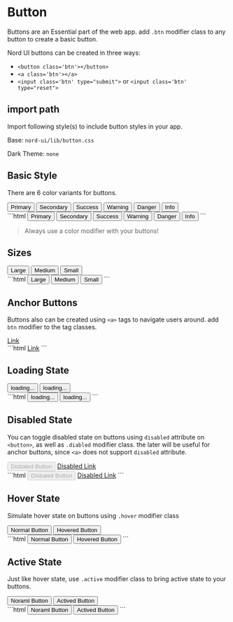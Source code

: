 # Button


Buttons are an Essential part of the web app. add `.btn` modifier class to any button to create a basic button.

Nord UI buttons can be created in three ways:
- `<button class='btn'></button>`
- `<a class='btn'></a>`
- `<input class='btn' type="submit">` or `<input class='btn' type="reset">`
## import path
Import following style(s) to include button styles in your app.

Base: `nord-ui/lib/button.css`

Dark Theme: `none`

## Basic Style

There are 6 color variants for buttons.

<div class='code-example'>
	<div class='preview'>
		<button class='btn primary'>Primary</button>
		<button class='btn secondary'>Secondary</button>
		<button class='btn success'>Success</button>
		<button class='btn warning'>Warning</button>
		<button class='btn danger'>Danger</button>
		<button class='btn info'>Info</button>
	</div>
	<div class='source'>
```html
<button class='btn primary'>Primary</button>
<button class='btn secondary'>Secondary</button>
<button class='btn success'>Success</button>
<button class='btn warning'>Warning</button>
<button class='btn danger'>Danger</button>
<button class='btn info'>Info</button>
```
	</div>
</div>

> Always use a color modifier with your buttons!

## Sizes

<div class='code-example'>
	<div class='preview'>
		<button class='btn primary large'>Large</button>
		<button class='btn primary'>Medium</button>
		<button class='btn primary small'>Small</button>
	</div>
	<div class='source'>
```html
<button class='btn primary large'>Large</button>
<button class='btn primary'>Medium</button>
<button class='btn primary small'>Small</button>
```
	</div>
</div>

## Anchor Buttons
Buttons also can be created using `<a>` tags to navigate users around. add `btn` modifier to the tag classes.

<div class='code-example'>
	<div class='preview'>
		<a href="https://somewhere.com" class='btn info'>Link</a>
	</div>
	<div class='source'>
```html
<a href="https://somewhere.com" class='btn info'>Link</a>
```
	</div>
</div>


## Loading State

<div class='code-example'>
	<div class='preview'>
		<button class='btn primary loading'>loading...</button>
		<button class='btn secondary loading'>loading...</button>
	</div>
	<div class='source'>
```html
<button class='btn primary loading'>loading...</button>
<button class='btn secondary loading'>loading...</button>
```
	</div>
</div>

## Disabled State

You can toggle disabled state on buttons using `disabled` attribute on `<button>`, as well as `.diabled` modifier class. the later will be useful for anchor buttons, since `<a>` does not support `disabled` attribute.
<div class='code-example'>
	<div class='preview'>
		<button class='btn primary' disabled>Disbaled Button</button>
		<a href="https://somewhere.com" class='btn secondary disabled'>Disabled Link</a>
	</div>
	<div class='source'>
```html
<button class='btn primary' disabled>Disbaled Button</button>
<a href="https://somewhere.com" class='btn secondary disabled'>Disabled Link</a>
```
	</div>
</div>

## Hover State

Simulate hover state on buttons using `.hover` modifier class
<div class='code-example'>
	<div class='preview'>
		<button class='btn primary'>Normal Button</button>
		<button class='btn primary hover'>Hovered Button</button>
	</div>
	<div class='source'>
```html
<button class='btn primary'>Normal Button</button>
<button class='btn primary hover'>Hovered Button</button>
```
	</div>
</div>

## Active State

Just like hover state, use `.active` modifier class to bring active state to your buttons.
<div class='code-example'>
	<div class='preview'>
		<button class='btn primary'>Noraml Button</button>
		<button class='btn primary active'>Actived Button</button>
	</div>
	<div class='source'>
```html
<button class='btn primary'>Noraml Button</button>
<button class='btn primary active'>Actived Button</button>
```
	</div>
</div>